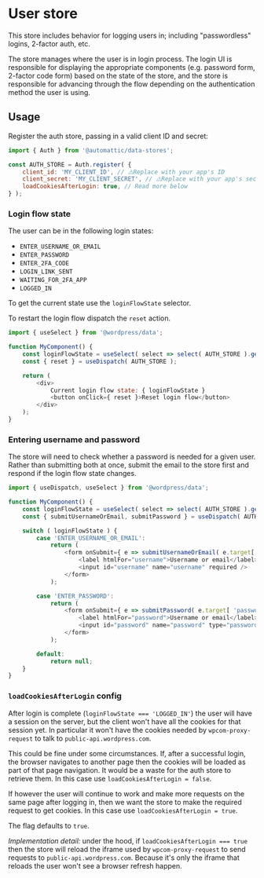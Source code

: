# User store

This store includes behavior for logging users in; including "passwordless" logins, 2-factor auth, etc.

The store manages where the user is in login process. The login UI is responsible for displaying the appropriate components (e.g. password form, 2-factor code form) based on the state of the store, and the store is responsible for advancing through the flow depending on the authentication method the user is using.

## Usage

Register the auth store, passing in a valid client ID and secret:

```js
import { Auth } from '@automattic/data-stores';

const AUTH_STORE = Auth.register( {
	client_id: 'MY_CLIENT_ID', // ⚠️Replace with your app's ID
	client_secret: 'MY_CLIENT_SECRET', // ⚠️Replace with your app's secret
	loadCookiesAfterLogin: true, // Read more below
} );
```

### Login flow state

The user can be in the following login states:

- `ENTER_USERNAME_OR_EMAIL`
- `ENTER_PASSWORD`
- `ENTER_2FA_CODE`
- `LOGIN_LINK_SENT`
- `WAITING_FOR_2FA_APP`
- `LOGGED_IN`

To get the current state use the `loginFlowState` selector.

To restart the login flow dispatch the `reset` action.

```js
import { useSelect } from '@wordpress/data';

function MyComponent() {
	const loginFlowState = useSelect( select => select( AUTH_STORE ).getLoginFlowState() );
	const { reset } = useDispatch( AUTH_STORE );

	return (
		<div>
			Current login flow state: { loginFlowState }
			<button onClick={ reset }>Reset login flow</button>
		</div>
	);
}
```

### Entering username and password

The store will need to check whether a password is needed for a given user. Rather than submitting both at once, submit the email to the store first and respond if the login flow state changes.

```js
import { useDispatch, useSelect } from '@wordpress/data';

function MyComponent() {
	const loginFlowState = useSelect( select => select( AUTH_STORE ).getLoginFlowState() );
	const { submitUsernameOrEmail, submitPassword } = useDispatch( AUTH_STORE );

	switch ( loginFlowState ) {
		case 'ENTER_USERNAME_OR_EMAIL':
			return (
				<form onSubmit={ e => submitUsernameOrEmail( e.target[ 'username' ].value ) }>
					<label htmlFor="username">Username or email</label>
					<input id="username" name="username" required />
				</form>
			);

		case 'ENTER_PASSWORD':
			return (
				<form onSubmit={ e => submitPassword( e.target[ 'password' ].value ) }>
					<label htmlFor="password">Username or email</label>
					<input id="password" name="password" type="password" required />
				</form>
			);

		default:
			return null;
	}
}
```

### `loadCookiesAfterLogin` config

After login is complete (`loginFlowState === 'LOGGED_IN'`) the user will have a session on the server, but the client won't have all the cookies for that session yet. In particular it won't have the cookies needed by `wpcom-proxy-request` to talk to `public-api.wordpress.com`.

This could be fine under some circumstances. If, after a successful login, the browser navigates to another page then the cookies will be loaded as part of that page navigation. It would be a waste for the auth store to retrieve them. In this case use `loadCookiesAfterLogin = false`.

If however the user will continue to work and make more requests on the same page after logging in, then we want the store to make the required request to get cookies. In this case use `loadCookiesAfterLogin = true`.

The flag defaults to `true`.

*Implementation detail:* under the hood, if `loadCookiesAfterLogin === true` then the store will reload the iframe used by `wpcom-proxy-request` to send requests to `public-api.wordpress.com`. Because it's only the iframe that reloads the user won't see a browser refresh happen.
